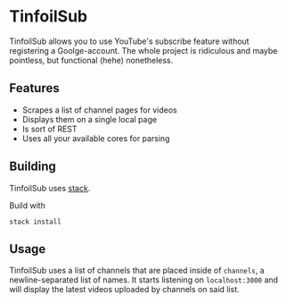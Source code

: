 TinfoilSub
==========

TinfoilSub allows you to use YouTube's subscribe feature without registering a
Goolge-account. The whole project is ridiculous and maybe pointless, but
functional (hehe) nonetheless.

Features
--------

- Scrapes a list of channel pages for videos
- Displays them on a single local page
- Is sort of REST
- Uses all your available cores for parsing

Building
--------

TinfoilSub uses [stack](https://stackage.org).

Build with

```
stack install
```

Usage
-----

TinfoilSub uses a list of channels that are placed inside of `channels`,
a newline-separated list of names. It starts listening on `localhost:3000` and
will display the latest videos uploaded by channels on said list.

